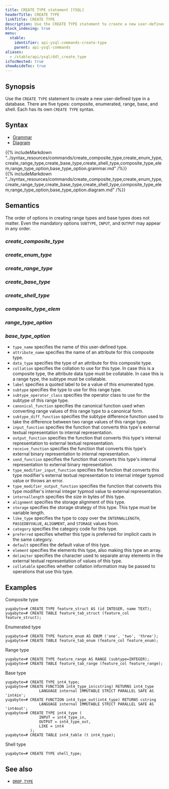 ```yaml
---
title: CREATE TYPE statement [YSQL]
headerTitle: CREATE TYPE
linkTitle: CREATE TYPE
description: Use the CREATE TYPE statement to create a new user-defined type in a database.
block_indexing: true
menu:
  stable:
    identifier: api-ysql-commands-create-type
    parent: api-ysql-commands
aliases:
  - /stable/api/ysql/ddl_create_type
isTocNested: true
showAsideToc: true
---
```


## Synopsis

Use the `CREATE TYPE` statement to create a new user-defined type in a database.  There are five types: composite, enumerated, range, base, and shell. Each has its own `CREATE TYPE` syntax.

## Syntax

<ul class="nav nav-tabs nav-tabs-yb">
  <li >
    <a href="#grammar" class="nav-link active" id="grammar-tab" data-toggle="tab" role="tab" aria-controls="grammar" aria-selected="true">
      <i class="fas fa-file-alt" aria-hidden="true"></i>
      Grammar
    </a>
  </li>
  <li>
    <a href="#diagram" class="nav-link" id="diagram-tab" data-toggle="tab" role="tab" aria-controls="diagram" aria-selected="false">
      <i class="fas fa-project-diagram" aria-hidden="true"></i>
      Diagram
    </a>
  </li>
</ul>

<div class="tab-content">
  <div id="grammar" class="tab-pane fade show active" role="tabpanel" aria-labelledby="grammar-tab">
    {{% includeMarkdown "../syntax_resources/commands/create_composite_type,create_enum_type,create_range_type,create_base_type,create_shell_type,composite_type_elem,range_type_option,base_type_option.grammar.md" /%}}
  </div>
  <div id="diagram" class="tab-pane fade" role="tabpanel" aria-labelledby="diagram-tab">
    {{% includeMarkdown "../syntax_resources/commands/create_composite_type,create_enum_type,create_range_type,create_base_type,create_shell_type,composite_type_elem,range_type_option,base_type_option.diagram.md" /%}}
  </div>
</div>

## Semantics

The order of options in creating range types and base types does not matter.  Even the mandatory options `SUBTYPE`, `INPUT`, and `OUTPUT` may appear in any order.

### *create_composite_type*

### *create_enum_type*

### *create_range_type*

### *create_base_type*

### *create_shell_type*

### *composite_type_elem*

### *range_type_option*

### *base_type_option*

- `type_name` specifies the name of this user-defined type.
- `attribute_name` specifies the name of an attribute for this composite type.
- `data_type` specifies the type of an attribute for this composite type.
- `collation` specifies the collation to use for this type.  In case this is a composite type, the
  attribute data type must be collatable.  In case this is a range type, the subtype must be
  collatable.
- `label` specifies a quoted label to be a value of this enumerated type.
- `subtype` specifies the type to use for this range type.
- `subtype_operator_class` specifies the operator class to use for the subtype of this range type.
- `canonical_function` specifies the canonical function used when converting range values of this
  range type to a canonical form.
- `subtype_diff_function` specifies the subtype difference function used to take the difference
  between two range values of this range type.
- `input_function` specifies the function that converts this type's external textual representation
  to internal representation.
- `output_function` specifies the function that converts this type's internal representation to
  external textual representation.
- `receive_function` specifies the function that converts this type's external binary representation
  to internal representation.
- `send_function` specifies the function that converts this type's internal representation to
  external binary representation.
- `type_modifier_input_function` specifies the function that converts this type modifier's external
  textual representation to internal integer typmod value or throws an error.
- `type_modifier_output_function` specifies the function that converts this type modifier's internal
  integer typmod value to external representation.
- `internallength` specifies the size in bytes of this type.
- `alignment` specifies the storage alignment of this type.
- `storage` specifies the storage strategy of this type.  This type must be variable length.
- `like_type` specifies the type to copy over the `INTERNALLENGTH`, `PASSEDBYVALUE`, `ALIGNMENT`,
  and `STORAGE` values from.
- `category` specifies the category code for this type.
- `preferred` specifies whether this type is preferred for implicit casts in the same category.
- `default` specifies the default value of this type.
- `element` specifies the elements this type, also making this type an array.
- `delimiter` specifies the character used to separate array elements in the external textual
  representation of values of this type.
- `collatable` specifies whether collation information may be passed to operations that use this
  type.

## Examples

Composite type

```plpgsql
yugabyte=# CREATE TYPE feature_struct AS (id INTEGER, name TEXT);
yugabyte=# CREATE TABLE feature_tab_struct (feature_col feature_struct);
```

Enumerated type

```plpgsql
yugabyte=# CREATE TYPE feature_enum AS ENUM ('one', 'two', 'three');
yugabyte=# CREATE TABLE feature_tab_enum (feature_col feature_enum);
```

Range type

```plpgsql
yugabyte=# CREATE TYPE feature_range AS RANGE (subtype=INTEGER);
yugabyte=# CREATE TABLE feature_tab_range (feature_col feature_range);
```

Base type

```plpgsql
yugabyte=# CREATE TYPE int4_type;
yugabyte=# CREATE FUNCTION int4_type_in(cstring) RETURNS int4_type
               LANGUAGE internal IMMUTABLE STRICT PARALLEL SAFE AS 'int4in';
yugabyte=# CREATE FUNCTION int4_type_out(int4_type) RETURNS cstring
               LANGUAGE internal IMMUTABLE STRICT PARALLEL SAFE AS 'int4out';
yugabyte=# CREATE TYPE int4_type (
               INPUT = int4_type_in,
               OUTPUT = int4_type_out,
               LIKE = int4
           );
yugabyte=# CREATE TABLE int4_table (t int4_type);
```

Shell type

```plpgsql
yugabyte=# CREATE TYPE shell_type;
```

## See also

- [`DROP TYPE`](../ddl_drop_type)
